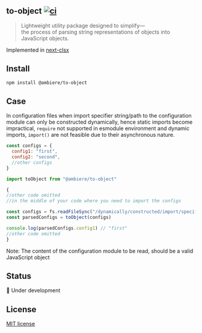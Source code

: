## to-object [![ci](https://github.com/ambiere/to-object/actions/workflows/main.yml/badge.svg)](https://github.com/ambiere/to-object/actions/workflows/main.yml)

>Lightweight utility package designed to simplify— <br>the process of parsing
string representations of objects into JavaScript objects.

Implemented in [next-clsx](https://github.com/ambiere/clsx)

## Install

```bash
npm install @ambiere/to-object
```

## Case

In configuration files when import specifier string/path to the configuration module
can only be constructed dynamically, hence static imports become impractical, `require`
not supported in esmodule environment and dynamic imports, `import()` are not feasible
due to their asynchronous nature.

```js
const configs = {
  config1: "first",
  config2: "second",
  //other configs
}
```

```js
import toObject from "@ambiere/to-object"

{
//other code omitted
//in the middle of your code where you need to import the configs

const configs = fs.readFileSync("/dynamically/constructed/import/specifier", "utf8")
const parsedConfigs = toObject(configs)

console.log(parsedConfigs.config1) // "first"
//other code omitted
}
```


Note: The content of the configuration module to be read, should be a valid JavaScript object


## Status

:construction: Under development

## License

[MIT license][MIT]

[MIT]: https://github.com/ambiere/project-root/blob/main/license
